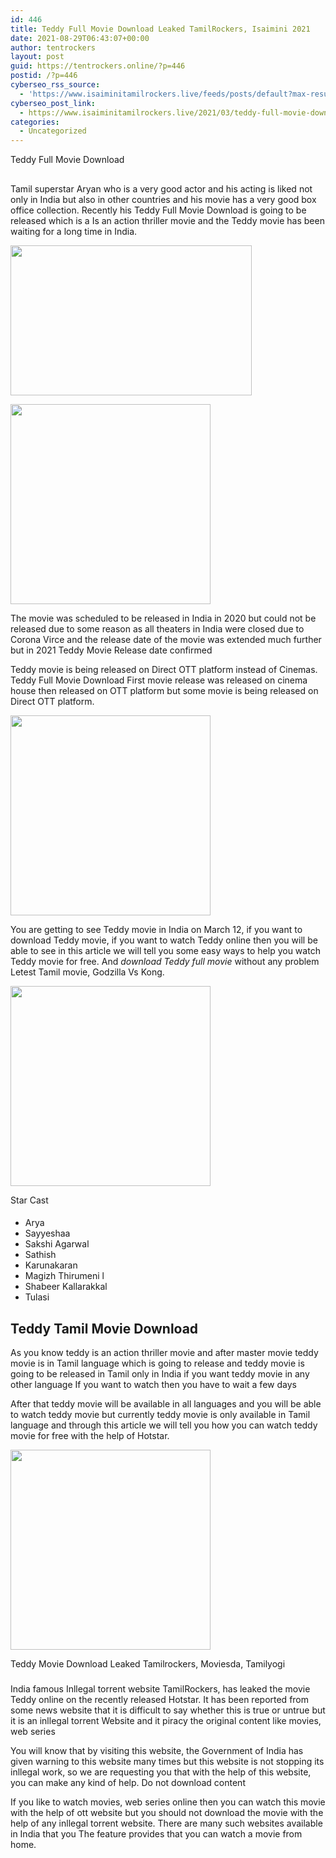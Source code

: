 ```yaml
---
id: 446
title: Teddy Full Movie Download Leaked TamilRockers, Isaimini 2021
date: 2021-08-29T06:43:07+00:00
author: tentrockers
layout: post
guid: https://tentrockers.online/?p=446
postid: /?p=446
cyberseo_rss_source:
  - 'https://www.isaiminitamilrockers.live/feeds/posts/default?max-results=150&start-index=151'
cyberseo_post_link:
  - https://www.isaiminitamilrockers.live/2021/03/teddy-full-movie-download-leaked.html
categories:
  - Uncategorized
---
```

<meta content="Teddy Full Movie Download&nbsp; Tamil superstar Aryan who is a very good actor and his acting is liked not only in India but also in other countr..." name="twitter:description" />

  


<center>
</center>

  
<ins data-width="0" data-height="0" class="nc4bcc85e1d" data-domain="//aaaaaco.com" data-affquery="/81dee8bcaf/c4bcc85e1d/?placementName=default"></ins>

<span>Teddy Full Movie Download&nbsp;</span><ins data-width="0" data-height="0" class="nc4bcc85e1d" data-domain="//aaaaaco.com" data-affquery="/81dee8bcaf/c4bcc85e1d/?placementName=default"></ins>

<div>
  <h2>
    <span class="ez-toc-section-end"></span>
  </h2>
  
  <p>
    <ins data-width="0" data-height="0" class="nc4bcc85e1d" data-domain="//aaaaaco.com" data-affquery="/81dee8bcaf/c4bcc85e1d/?placementName=default"></ins>
  </p>
  
  <p>
    Tamil superstar Aryan who is a very good actor and his acting is liked not only in India but also in other countries and his movie has a very good box office collection. Recently his Teddy Full Movie Download is going to be released which is a Is an action thriller movie and the Teddy movie has been waiting for a long time in India.
  </p>
  
  <div class="separator">
    <a href="https://1.bp.blogspot.com/-BQJD70ZYlzM/YEtqjtn6ArI/AAAAAAAAAfA/Uc3MMEtV_8A27wXRy95guPZwgpccuIikQCLcBGAsYHQ/s800/76783804.webp" imageanchor="1"><img loading="lazy" border="0" data-original-height="600" data-original-width="800" height="240" src="https://1.bp.blogspot.com/-BQJD70ZYlzM/YEtqjtn6ArI/AAAAAAAAAfA/Uc3MMEtV_8A27wXRy95guPZwgpccuIikQCLcBGAsYHQ/w386-h240/76783804.webp" width="386" /></a>
  </div>
  
  <p>
  </p>
  
  <div class="separator">
    <a href="https://aaaaaco.com/d4c26a5800/9273f0ee3d/?placementName=default" imageanchor="1" target="_blank" rel="noopener"><img border="0" data-original-height="166" data-original-width="800" src="https://1.bp.blogspot.com/-VOEcozj2QBM/YEtqrY2HEKI/AAAAAAAAAfE/f-6lxgYZN44_WidYOGnJFKqfNiz_-y06ACLcBGAsYHQ/s320/unnamed.gif" width="320" /></a>
  </div>
  
  <p>
    <ins data-width="0" data-height="0" class="nc4bcc85e1d" data-domain="//aaaaaco.com" data-affquery="/81dee8bcaf/c4bcc85e1d/?placementName=default"></ins><ins data-width="0" data-height="0" class="nc4bcc85e1d" data-domain="//aaaaaco.com" data-affquery="/81dee8bcaf/c4bcc85e1d/?placementName=default"></ins>
  </p>
  
  <p>
    The movie was scheduled to be released in India in 2020 but could not be released due to some reason as all theaters in India were closed due to Corona Virce and the release date of the movie was extended much further but in 2021 Teddy Movie Release date confirmed<ins data-width="0" data-height="0" class="nc4bcc85e1d" data-domain="//aaaaaco.com" data-affquery="/81dee8bcaf/c4bcc85e1d/?placementName=default"></ins>
  </p>
  
  <p>
    <ins data-width="0" data-height="0" class="nc4bcc85e1d" data-domain="//aaaaaco.com" data-affquery="/81dee8bcaf/c4bcc85e1d/?placementName=default"></ins>
  </p>
  
  <p>
    Teddy movie is being released on Direct OTT platform instead of Cinemas. Teddy Full Movie Download First movie release was released on cinema house then released on OTT platform but some movie is being released on Direct OTT platform.
  </p>
  
  <div class="separator">
    <a href="https://aaaaaco.com/d4c26a5800/9273f0ee3d/?placementName=default" imageanchor="1" target="_blank" rel="noopener"><img border="0" data-original-height="166" data-original-width="800" src="https://1.bp.blogspot.com/-SK5eeRGALaE/YEtqwGKt0aI/AAAAAAAAAfI/49MoftHzxQQthJCNBoLHCNvPKv-eWq03wCLcBGAsYHQ/s320/unnamed.gif" width="320" /></a>
  </div>
  
  <p>
    You are getting to see Teddy movie in India on March 12, if you want to download Teddy movie, if you want to watch Teddy online then you will be able to see in this article we will tell you some easy ways to help you watch Teddy movie for free. And&nbsp;<em><span>download Teddy full movie</span>&nbsp;</em>without any problem Letest Tamil movie<span>, Godzilla Vs Kong.</span>
  </p>
  
  <div class="separator">
    <a href="https://aaaaaco.com/d4c26a5800/9273f0ee3d/?placementName=default" imageanchor="1" target="_blank" rel="noopener"><img border="0" data-original-height="166" data-original-width="800" src="https://1.bp.blogspot.com/-5-D_IfPKAnQ/YEtq05daheI/AAAAAAAAAfQ/8vbtjROB22Q0iqOox8AZYd1_OyqnK0eDACLcBGAsYHQ/s320/unnamed.gif" width="320" /></a>
  </div>
  
  <p>
    <span>Star Cast&nbsp;</span><ins data-width="0" data-height="0" class="nc4bcc85e1d" data-domain="//aaaaaco.com" data-affquery="/81dee8bcaf/c4bcc85e1d/?placementName=default"></ins>
  </p>
  
  <h4>
    <span class="ez-toc-section-end"></span>
  </h4>
  
  <ul>
    <li>
      Arya
    </li>
    <li>
      Sayyeshaa
    </li>
    <li>
      Sakshi Agarwal
    </li>
    <li>
      Sathish
    </li>
    <li>
      Karunakaran
    </li>
    <li>
      Magizh Thirumeni l
    </li>
    <li>
      Shabeer Kallarakkal
    </li>
    <li>
      Tulasi
    </li>
  </ul>
  
  <h2>
    <span class="ez-toc-section" id="Teddy_Tamil_Movie_Download"></span><span class="ez-toc-section" id="Teddy_Tamil_Movie_Download"></span><span>Teddy Tamil Movie Download</span><span class="ez-toc-section-end"></span>
  </h2>
  
  <p>
    <ins data-width="0" data-height="0" class="nc4bcc85e1d" data-domain="//aaaaaco.com" data-affquery="/81dee8bcaf/c4bcc85e1d/?placementName=default"></ins>
  </p>
  
  <p>
    As you know teddy is an action thriller movie and after master movie teddy movie is in Tamil language which is going to release and teddy movie is going to be released in Tamil only in India if you want teddy movie in any other language If you want to watch then you have to wait a few days
  </p>
  
  <p>
    After that teddy movie will be available in all languages ​​and you will be able to watch teddy movie but currently teddy movie is only available in Tamil language and through this article we will tell you how you can watch teddy movie for free with the help of Hotstar.&nbsp;
  </p>
  
  <div class="separator">
    <a href="https://aaaaaco.com/d4c26a5800/9273f0ee3d/?placementName=default" imageanchor="1" target="_blank" rel="noopener"><img border="0" data-original-height="166" data-original-width="800" src="https://1.bp.blogspot.com/-eGtaEZVidTk/YEtq6dPgEVI/AAAAAAAAAfU/TkeKOYwBQZMWQ15GZDDVMuIPnSWbcM_6wCLcBGAsYHQ/s320/unnamed.gif" width="320" /></a>
  </div>
  
  <p>
    <span>Teddy Movie Download Leaked Tamilrockers, Moviesda, Tamilyogi</span>
  </p>
  
  <h3>
    <span class="ez-toc-section-end"></span>
  </h3>
  
  <p>
    <ins data-width="0" data-height="0" class="nc4bcc85e1d" data-domain="//aaaaaco.com" data-affquery="/81dee8bcaf/c4bcc85e1d/?placementName=default"></ins>
  </p>
  
  <p>
    India famous Inllegal torrent website TamilRockers, has leaked the movie Teddy online on the recently released Hotstar. It has been reported from some news website that it is difficult to say whether this is true or untrue but it is an inllegal torrent Website and it piracy the original content like movies, web series<ins data-width="0" data-height="0" class="nc4bcc85e1d" data-domain="//aaaaaco.com" data-affquery="/81dee8bcaf/c4bcc85e1d/?placementName=default"></ins>
  </p>
  
  <p>
    <ins data-width="0" data-height="0" class="nc4bcc85e1d" data-domain="//aaaaaco.com" data-affquery="/81dee8bcaf/c4bcc85e1d/?placementName=default"></ins>
  </p>
  
  <p>
    You will know that by visiting this website, the Government of India has given warning to this website many times but this website is not stopping its inllegal work, so we are requesting you that with the help of this website, you can make any kind of help. Do not download content
  </p>
  
  <p>
    If you like to watch movies, web series online then you can watch this movie with the help of ott website but you should not download the movie with the help of any inllegal torrent website. There are many such websites available in India that you The feature provides that you can watch a movie from home.<ins data-width="0" data-height="0" class="nc4bcc85e1d" data-domain="//aaaaaco.com" data-affquery="/81dee8bcaf/c4bcc85e1d/?placementName=default"></ins>
  </p>
</div>

<center>
</center>